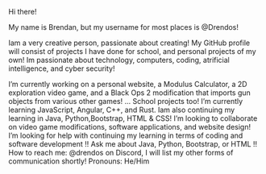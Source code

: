 Hi there!

My name is Brendan, but my username for most places is @Drendos!

Iam a very creative person, passionate about creating!
My GitHub profile will consist of projects I have done for school, and personal projects of my own!
Im passionate about technology, computers, coding, atrificial intelligence, and cyber security!

I’m currently working on a personal website, a Modulus Calculator, a 2D exploration video game, and a Black Ops 2 modification that imports gun objects from various other games! ... School projects too!
I’m currently learning JavaScript, Angular, C++, and Rust. Iam also continuing my learning in Java, Python,Bootstrap, HTML & CSS!
I’m looking to collaborate on video game modifications, software applications, and website design!
I’m looking for help with continuing my learning in terms of coding and software development !!
Ask me about Java, Python, Bootstrap, or HTML !!
How to reach me: @drendos on Discord, I will list my other forms of communication shortly!
Pronouns: He/Him
